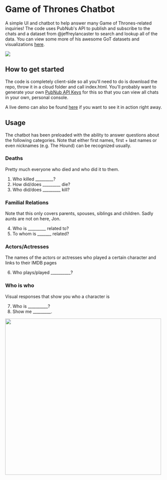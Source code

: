 # Game of Thrones Chatbot
A simple UI and chatbot to help answer many Game of Thrones-related inquiries! The code uses PubNub's API to publish and subscribe to the chats and a dataset from @jeffreylancaster to search and lookup all of the data. You can view some more of his awesome GoT datasets and visualizations [here]( https://github.com/jeffreylancaster/game-of-thrones).

<img src="https://jared-hack-projects.s3.us-east-2.amazonaws.com/game-of-thrones-chat/github-readme/full-screen.png"/>

## How to get started
The code is completely client-side so all you'll need to do is download the repo, throw it in a cloud folder and call index.html. You'll probably want to generate your own [PubNub API Keys](https://www.pubnub.com/docs/pubnub-rest-api-documentation) for this so that you can view all chats in your own, personal console.

A live demo can also be found [here](https://jared-hack-projects.s3.us-east-2.amazonaws.com/game-of-thrones-chat/index.html) if you want to see it in action right away.

## Usage

The chatbot has been preloaded with the ability to answer questions about the following categories. Note that either first names, first + last names or even nicknames (e.g. The Hound) can be recognized usually.

### Deaths
Pretty much everyone who died and who did it to them.

1. Who killed _________? 
2. How did/does _________ die?
3. Who did/does _________ kill?

<!--<img src="https://jared-hack-projects.s3.us-east-2.amazonaws.com/game-of-thrones-chat/github-readme/kill-questions.png" width="500"/>-->


### Familial Relations
Note that this only covers parents, spouses, siblings and children. Sadly aunts are not on here, Jon.

4. Who is _________ related to? 
5. To whom is _______ related?

<!--<img src="https://jared-hack-projects.s3.us-east-2.amazonaws.com/game-of-thrones-chat/github-readme/relations-questions.png" width="500"/>-->


### Actors/Actresses
The names of the actors or actresses who played a certain character and links to their IMDB pages

6. Who plays/played __________?


### Who is who
Visual responses that show you who a character is

7. Who is __________?
8. Show me _________.

<img src="https://jared-hack-projects.s3.us-east-2.amazonaws.com/game-of-thrones-chat/github-readme/visual-question.png" width="500"/>
